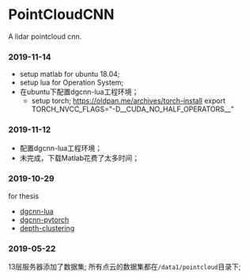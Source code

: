 # PointCloudCNN
A lidar pointcloud cnn.



### 2019-11-14

- setup matlab for ubuntu 18.04;
- setup lua for Operation System;
- 在ubuntu下配置dgcnn-lua工程环境；
    - setup torch;
    https://oldpan.me/archives/torch-install
    export TORCH_NVCC_FLAGS="-D__CUDA_NO_HALF_OPERATORS__"
    
### 2019-11-12

- 配置dgcnn-lua工程环境；
- 未完成，下载Matlab花费了太多时间；

### 2019-10-29
for thesis
- [dgcnn-lua](https://github.com/muhanzhang/DGCNN)
- [dgcnn-pytorch](https://github.com/muhanzhang/pytorch_DGCNN)
- [depth-clustering](https://github.com/PRBonn/depth_clustering)

### 2019-05-22

13层服务器添加了数据集;
所有点云的数据集都在`/data1/pointcloud`目录下;
